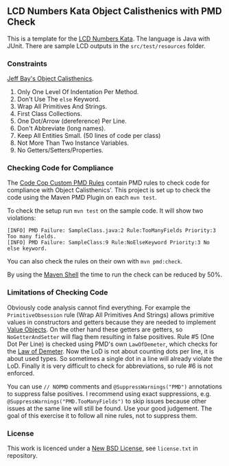 ## LCD Numbers Kata Object Calisthenics with PMD Check ##

This is a template for the [LCD Numbers Kata](http://rubyquiz.com/quiz14.html).
The language is Java with JUnit.
There are sample LCD outputs in the `src/test/resources` folder.

### Constraints ###

[Jeff Bay's Object Calisthenics](http://williamdurand.fr/2013/06/03/object-calisthenics/).

1. Only One Level Of Indentation Per Method.
1. Don't Use The `else` Keyword.
1. Wrap All Primitives And Strings.
1. First Class Collections.
1. One Dot/Arrow (dereference) Per Line.
1. Don't Abbreviate (long names).
1. Keep All Entities Small. (50 lines of code per class)
1. Not More Than Two Instance Variables.
1. No Getters/Setters/Properties.

### Checking Code for Compliance ###

The [Code Cop Custom PMD Rules](https://bitbucket.org/pkofler/pmd-rules) contain PMD rules to check code for compliance with Object Calisthenics'.
This project is set up to check the code using the Maven PMD Plugin on each `mvn test`.

To check the setup run `mvn test` on the sample code. It will show two violations:

    [INFO] PMD Failure: SampleClass.java:2 Rule:TooManyFields Priority:3 Too many fields.
    [INFO] PMD Failure: SampleClass:9 Rule:NoElseKeyword Priority:3 No else keyword.

You can also check the rules on their own with `mvn pmd:check`.

By using the [Maven Shell](https://github.com/jdillon/mvnsh) the time to run the check can be reduced by 50%.

### Limitations of Checking Code ###
Obviously code analysis cannot find everything.
For example the `PrimitiveObsession` rule (Wrap All Primitives And Strings) allows primitive values in constructors and getters because they are needed to implement [Value Objects](http://martinfowler.com/bliki/ValueObject.html).
On the other hand these getters are getters, so `NoGetterAndSetter` will flag them resulting in false positives.
Rule #5 (One Dot Per Line) is checked using PMD's own `LawOfDemeter`, which checks for the [Law of Demeter](https://en.wikipedia.org/wiki/Law_of_Demeter). Now the LoD is not about counting dots per line, it is about used types. 
So sometimes a single dot in a line will already violate the LoD.
Finally it is very difficult to check for abbreviations, so rule #6 is not enforced.

You can use `// NOPMD` comments and `@SuppressWarnings("PMD")` annotations to suppress false positives.
I recommend using exact suppressions, e.g. `@SuppressWarnings("PMD.TooManyFields")` to skip issues because other issues at the same line will still be found. Use your good judgement. The goal of this exercise it to follow all nine rules, not to suppress them.

### License ###
This work is licenced under a [New BSD License](http://opensource.org/licenses/bsd-license.php), see `license.txt` in repository.